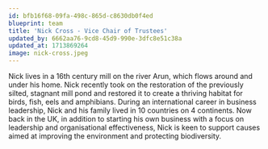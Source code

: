 ```yaml
---
id: bfb16f68-09fa-498c-865d-c8630db0f4ed
blueprint: team
title: 'Nick Cross - Vice Chair of Trustees'
updated_by: 6662aa76-9cd8-45d9-990e-3dfc8e51c38a
updated_at: 1713869264
image: nick-cross.jpeg
---
```

Nick lives in a 16th century mill on the river Arun, which flows around and under his home.  Nick recently took on the restoration of the previously silted, stagnant mill pond and restored it to create a thriving habitat for birds, fish, eels and amphibians.  During an international career in business leadership, Nick and his family lived in 10 countries on 4 continents.  Now back in the UK, in addition to starting his own business with a focus on leadership and organisational effectiveness, Nick is keen to support causes aimed at improving the environment and protecting biodiversity.